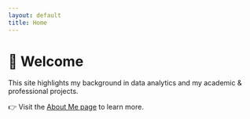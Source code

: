 ```yaml
---
layout: default
title: Home
---
```


# 👋 Welcome

This site highlights my background in data analytics and my academic & professional projects.

👉 Visit the [About Me page](./about/) to learn more.
